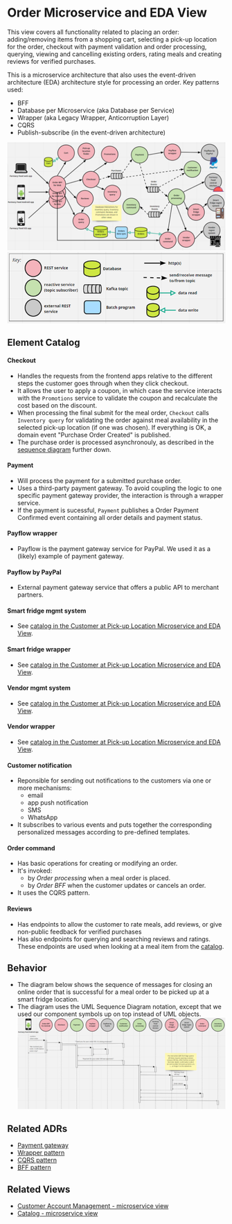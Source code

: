 # Order Microservice and EDA View 
This view covers all functionality related to placing an order: adding/removing items from a shopping cart, selecting
a pick-up location for the order, checkout with payment validation and order processing, querying, viewing and 
cancelling existing orders, rating meals and creating reviews for verified purchases. 

This is a microservice architecture that also uses the event-driven architecture (EDA) architecture style for 
processing an order. Key patterns used:
- BFF
- Database per Microservice (aka Database per Service)
- Wrapper (aka Legacy Wrapper, Anticorruption Layer)
- CQRS
- Publish-subscribe (in the event-driven architecture) 

![Order runtime view](../images/order-microservice-eda-view-primary.png)
![Notation key](../images/notation-key-microservice-views.png)


## Element Catalog 

#### Checkout
- Handles the requests from the frontend apps relative to the different steps the customer goes through when they
click checkout. 
- It allows the user to apply a coupon, in which case the service interacts with the `Promotions` service to validate the
coupon and recalculate the cost based on the discount. 
- When processing the final submit for the meal order, `Checkout` calls `Inventory query` for validating the order against 
  meal availability in the selected pick-up location (if one was chosen). If everything is OK, a domain event "Purchase Order Created" 
  is published. 
- The purchase order is processed asynchronouly, as described in the [sequence diagram](#behavior) further down. 

#### Payment
- Will process the payment for a submitted purchase order. 
- Uses a third-party payment gateway. To avoid coupling the logic to one specific payment gateway provider, the interaction
is through a wrapper service. 
- If the payment is sucessful, `Payment` publishes a Order Payment Confirmed event containing all order details and
payment status.  

#### Payflow wrapper
- Payflow is the payment gateway service for PayPal. We used it as a (likely) example of payment gateway. 

#### Payflow by PayPal
- External payment gateway service that offers a public API to merchant partners. 

#### Smart fridge mgmt system
- See [catalog in the Customer at Pick-up Location Microservice and EDA View](customer-pickup-microservice-eda-view.md).

#### Smart fridge wrapper
- See [catalog in the Customer at Pick-up Location Microservice and EDA View](customer-pickup-microservice-eda-view.md).

#### Vendor mgmt system
- See [catalog in the Customer at Pick-up Location Microservice and EDA View](customer-pickup-microservice-eda-view.md).

#### Vendor wrapper
- See [catalog in the Customer at Pick-up Location Microservice and EDA View](customer-pickup-microservice-eda-view.md).

#### Customer notification
- Reponsible for sending out notifications to the customers via one or more mechanisms: 
    - email
    - app push notification
    - SMS  
    - WhatsApp
- It subscribes to various events and puts together the corresponding personalized messages according to pre-defined templates.  

#### Order command
- Has basic operations for creating or modifying an order.
- It's invoked:
    - by *Order processing* when a meal order is placed.  
    - by *Order BFF* when the customer updates or cancels an order.   
- It uses the CQRS pattern. 

#### Reviews
- Has endpoints to allow the customer to rate meals, add reviews, or give non-public feedback for verified purchases
- Has also endpoints for querying and searching reviews and ratings. These endpoints are used when looking at a meal item 
from the [catalog](catalog-microservice-view.md).  


## Behavior
* The diagram below shows the sequence of messages for closing an online order that is successful for a meal order to
be picked up at a smart fridge location. 
* The diagram uses the UML Sequence Diagram notation, except that we used our component symbols up on top instead of
UML objects.   
![Order Sequence Diagram](../images/order-microservice-eda-view-sd.png)

 
## Related ADRs 
- [Payment gateway](../ADRs/ADR002-payment-gateway.md)
- [Wrapper pattern](../ADRs/ADR004-wrapper-pattern.md)
- [CQRS pattern](../ADRs/ADR005-cqrs-pattern.md)
- [BFF pattern](../ADRs/ADR003-bff-pattern.md)

## Related Views
- [Customer Account Management - microservice view](user-account-mgmt-microservice-view.md)
- [Catalog - microservice view](catalog-microservice-view.md)

